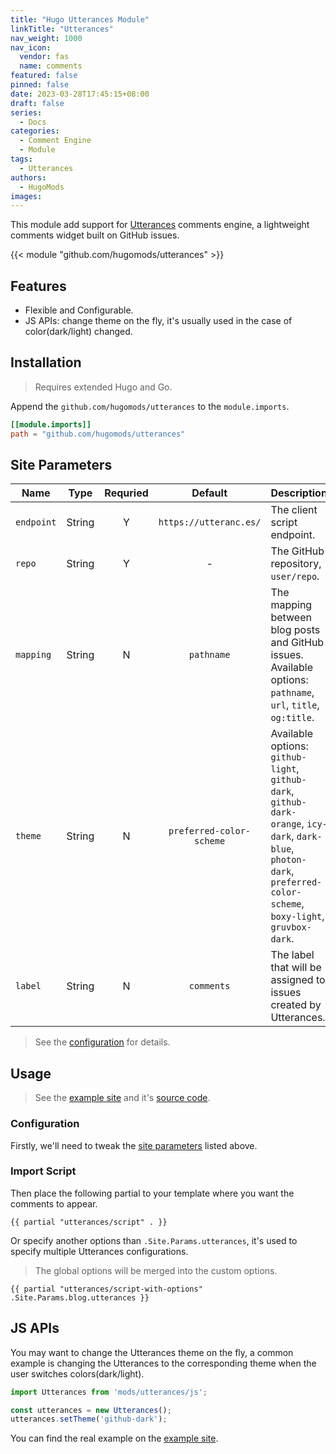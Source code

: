 ```yaml
---
title: "Hugo Utterances Module"
linkTitle: "Utterances"
nav_weight: 1000
nav_icon:
  vendor: fas
  name: comments
featured: false
pinned: false
date: 2023-03-28T17:45:15+08:00
draft: false
series:
  - Docs
categories:
  - Comment Engine
  - Module
tags:
  - Utterances
authors:
  - HugoMods
images:
---
```


This module add support for [Utterances](https://utteranc.es/) comments engine, a lightweight comments widget built on GitHub issues.

<!--more-->

{{< module "github.com/hugomods/utterances" >}}

## Features

- Flexible and Configurable.
- JS APIs: change theme on the fly, it's usually used in the case of color(dark/light) changed.

## Installation

> Requires extended Hugo and Go.

Append the `github.com/hugomods/utterances` to the `module.imports`.

```toml
[[module.imports]]
path = "github.com/hugomods/utterances"
```

## Site Parameters

| Name | Type | Requried | Default | Description
|---|:-:|:-:|:-:|---
| `endpoint` | String | Y | `https://utteranc.es/` | The client script endpoint.
| `repo` | String | Y | - | The GitHub repository, `user/repo`.
| `mapping` | String | N | `pathname` | The mapping between blog posts and GitHub issues. Available options: `pathname`, `url`, `title`, `og:title`.
| `theme` | String | N | `preferred-color-scheme` | Available options: `github-light`, `github-dark`, `github-dark-orange`, `icy-dark`, `dark-blue`, `photon-dark`, `preferred-color-scheme`, `boxy-light`, `gruvbox-dark`.
| `label` | String | N | `comments` | The label that will be assigned to issues created by Utterances.

> See the [configuration](https://github.com/hugomods/utterances/blob/main/hugo.toml) for details.

## Usage

> See the [example site](https://hugomods.github.io/utterances/) and it's [source code](https://github.com/hugomods/utterances/blob/main/exampleSite).

### Configuration

Firstly, we'll need to tweak the [site parameters](#site-parameters) listed above.

### Import Script

Then place the following partial to your template where you want the comments to appear.

```go-html-template
{{ partial "utterances/script" . }}
```

Or specify another options than `.Site.Params.utterances`, it's used to specify multiple Utterances configurations.

> The global options will be merged into the custom options.

```go-html-template
{{ partial "utterances/script-with-options" .Site.Params.blog.utterances }}
```

## JS APIs

You may want to change the Utterances theme on the fly, a common example is changing the Utterances to the corresponding theme when the user switches colors(dark/light).

```js
import Utterances from 'mods/utterances/js';

const utterances = new Utterances();
utterances.setTheme('github-dark');
```

You can find the real example on the [example site](https://hugomods.github.io/utterances/).
